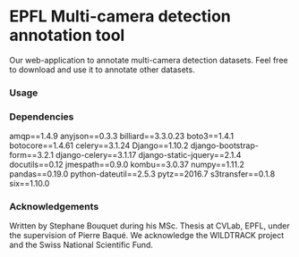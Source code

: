 # EPFL Multi-camera detection annotation tool
Our web-application to annotate multi-camera detection datasets. Feel free to download and use it to annotate other datasets.

### Usage

### Dependencies
amqp==1.4.9
anyjson==0.3.3
billiard==3.3.0.23
boto3==1.4.1
botocore==1.4.61
celery==3.1.24
Django==1.10.2
django-bootstrap-form==3.2.1
django-celery==3.1.17
django-static-jquery==2.1.4
docutils==0.12
jmespath==0.9.0
kombu==3.0.37
numpy==1.11.2
pandas==0.19.0
python-dateutil==2.5.3
pytz==2016.7
s3transfer==0.1.8
six==1.10.0

### Acknowledgements
Written by Stephane Bouquet during his MSc. Thesis at CVLab, EPFL, under the supervision of Pierre Baqué.
We acknowledge the WILDTRACK project and the Swiss National Scientific Fund.
